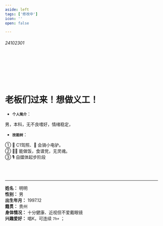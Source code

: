 ```yaml
---
aside: left
tags: ['修改中']
icon: ''
open: false

---
```

 
###### 24102301
 
<br/>
 
<br/>
<br/>
<br/>
<br/>







# 老板们过来！想做义工！

- **`个人简介`**：  

男，本科，无不良嗜好，情绪稳定，

- **`技能树`**： 

① 🚗 C1驾照、🛵 会骑小电驴。  
② 👨‍🍳 能做饭，食谱党，无灵魂。  
③ 🎙 自媒体起步阶段

<br/>

<br/>

---

**姓名：** 明明  
**性别：** 男  
**出生年月：** 1997.12  
**籍贯：** 贵州  
**身体情况：** 十分健康、近视但不爱戴眼镜  
**兴趣爱好：** 唱K，可连续 `7h+` ；
